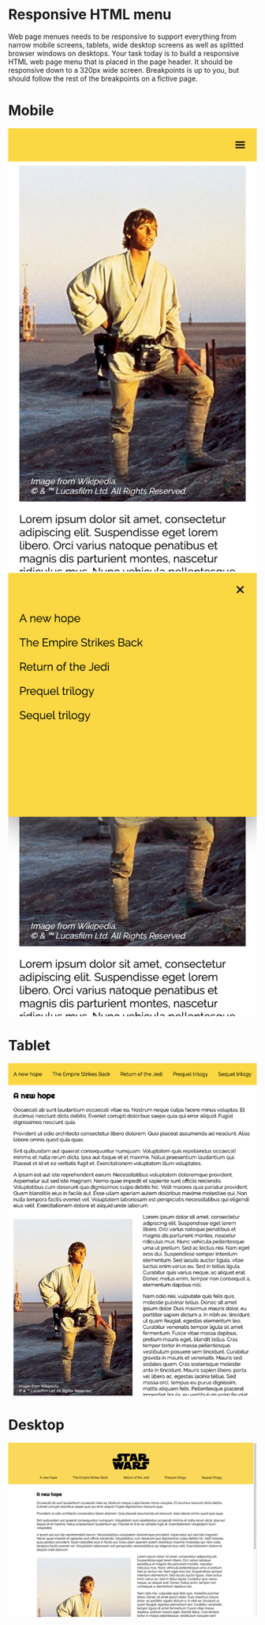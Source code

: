 # Responsive HTML menu
Web page menues needs to be responsive to support everything from narrow mobile screens, tablets, wide desktop screens as well as splitted browser windows on desktops. Your task today is to build a responsive HTML web page menu that is placed in the page header. It should be responsive down to a 320px wide screen. Breakpoints is up to you, but should follow the rest of the breakpoints on a fictive page.

# Mobile
![Mobile mode with closed menu](./mobile_closed.png)
![Mobile mode with open menu](./mobile_open.png)

# Tablet
![Tablet mode](./tablet.png)

# Desktop
![Desktop mode](./desktop.png)
